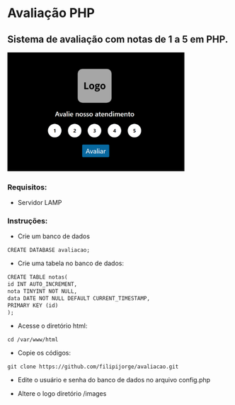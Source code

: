 # Avaliação PHP
## Sistema de avaliação com notas de 1 a 5 em PHP.

<img src="https://github.com/filipijorge/avaliacao/blob/main/screenshot.png" width="400">

### Requisitos:
- Servidor LAMP

### Instruções:
- Crie um banco de dados
```
CREATE DATABASE avaliacao;
```
- Crie uma tabela no banco de dados:
```
CREATE TABLE notas(
id INT AUTO_INCREMENT,
nota TINYINT NOT NULL,
data DATE NOT NULL DEFAULT CURRENT_TIMESTAMP,
PRIMARY KEY (id)
);
```
- Acesse o diretório html:
```
cd /var/www/html
```
- Copie os códigos:
```
git clone https://github.com/filipijorge/avaliacao.git
```
- Edite o usuário e senha do banco de dados no arquivo config.php

- Altere o logo diretório /images


